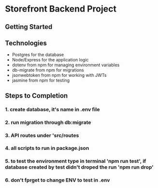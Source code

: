# Storefront Backend Project

## Getting Started

## Technologies

-   Postgres for the database
-   Node/Express for the application logic
-   dotenv from npm for managing environment variables
-   db-migrate from npm for migrations
-   jsonwebtoken from npm for working with JWTs
-   jasmine from npm for testing

## Steps to Completion

### 1. create database, it's name in .env file

### 2. run migration through db:migrate

### 3. API routes under 'src/routes

### 4. all scripts to run in package.json

### 5. to test the environment type in terminal 'npm run test', if database created by test didn't droped the run 'npm run drop'

### 6. don't fprget to change ENV to test in .env
